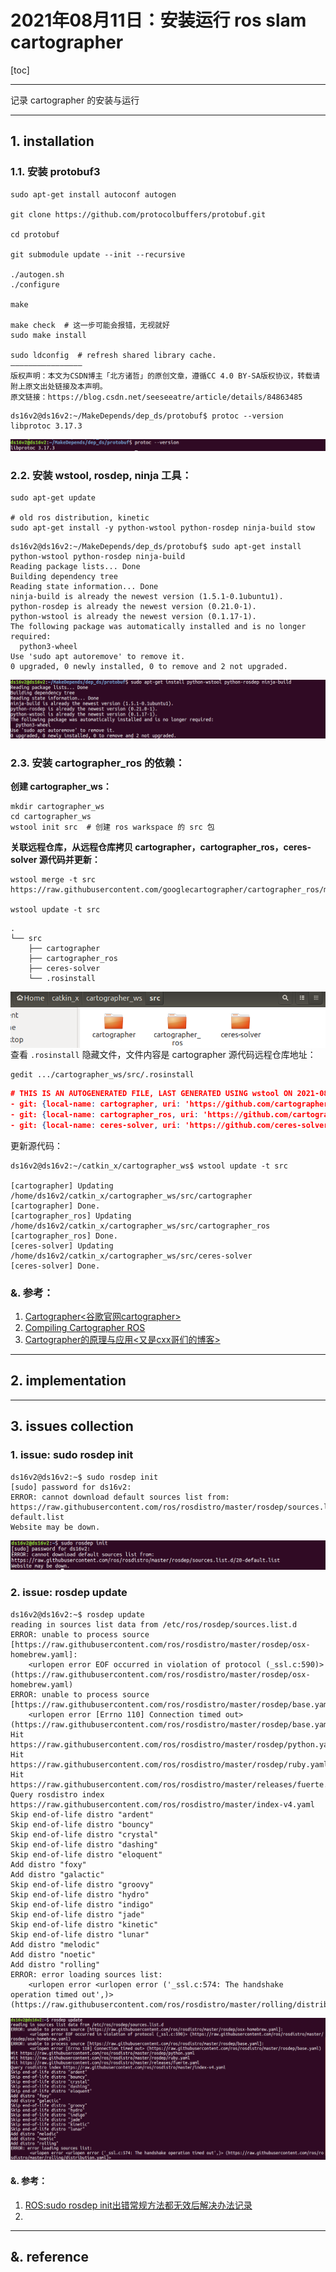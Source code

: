 # 2021年08月11日：安装运行 ros slam cartographer

[toc]

---

记录 cartographer 的安装与运行



---

## 1. installation

### 1.1. 安装 protobuf3

```
sudo apt-get install autoconf autogen

git clone https://github.com/protocolbuffers/protobuf.git

cd protobuf

git submodule update --init --recursive

./autogen.sh
./configure

make

make check  # 这一步可能会报错，无视就好
sudo make install

sudo ldconfig  # refresh shared library cache.
————————————————
版权声明：本文为CSDN博主「北方诸哲」的原创文章，遵循CC 4.0 BY-SA版权协议，转载请附上原文出处链接及本声明。
原文链接：https://blog.csdn.net/seeseeatre/article/details/84863485
```

```
ds16v2@ds16v2:~/MakeDepends/dep_ds/protobuf$ protoc --version
libprotoc 3.17.3
```

![image-20210811193908562](20210809_slam_second_stage_cartographer.assets/image-20210811193908562.png)



### 2.2. 安装 wstool, rosdep, ninja 工具：

```
sudo apt-get update

# old ros distribution, kinetic
sudo apt-get install -y python-wstool python-rosdep ninja-build stow
```

```
ds16v2@ds16v2:~/MakeDepends/dep_ds/protobuf$ sudo apt-get install python-wstool python-rosdep ninja-build
Reading package lists... Done
Building dependency tree       
Reading state information... Done
ninja-build is already the newest version (1.5.1-0.1ubuntu1).
python-rosdep is already the newest version (0.21.0-1).
python-wstool is already the newest version (0.1.17-1).
The following package was automatically installed and is no longer required:
  python3-wheel
Use 'sudo apt autoremove' to remove it.
0 upgraded, 0 newly installed, 0 to remove and 2 not upgraded.
```

![image-20210811194427733](20210809_slam_second_stage_cartographer.assets/image-20210811194427733.png)



### 2.3. 安装 cartographer_ros 的依赖：

**创建 cartographer_ws：**

```
mkdir cartographer_ws
cd cartographer_ws
wstool init src  # 创建 ros warkspace 的 src 包
```

**关联远程仓库，从远程仓库拷贝 cartographer，cartographer_ros，ceres-solver 源代码并更新：**

```
wstool merge -t src https://raw.githubusercontent.com/googlecartographer/cartographer_ros/master/cartographer_ros.rosinstall

wstool update -t src
```

```
.
└── src
    ├── cartographer
    ├── cartographer_ros
    ├── ceres-solver
    └── .rosinstall
```

<img src="20210809_slam_second_stage_cartographer.assets/image-20210811201832924.png" alt="image-20210811201832924" style="zoom:100%;float:left" />

查看 `.rosinstall` 隐藏文件，文件内容是 cartographer 源代码远程仓库地址：

```
gedit .../cartographer_ws/src/.rosinstall
```

```json
# THIS IS AN AUTOGENERATED FILE, LAST GENERATED USING wstool ON 2021-08-10
- git: {local-name: cartographer, uri: 'https://github.com/cartographer-project/cartographer.git', version: 'master'}
- git: {local-name: cartographer_ros, uri: 'https://github.com/cartographer-project/cartographer_ros.git', version: 'master'}
- git: {local-name: ceres-solver, uri: 'https://github.com/ceres-solver/ceres-solver.git', version: 'master'}
```
更新源代码：
```
ds16v2@ds16v2:~/catkin_x/cartographer_ws$ wstool update -t src

[cartographer] Updating /home/ds16v2/catkin_x/cartographer_ws/src/cartographer
[cartographer] Done.
[cartographer_ros] Updating /home/ds16v2/catkin_x/cartographer_ws/src/cartographer_ros
[cartographer_ros] Done.
[ceres-solver] Updating /home/ds16v2/catkin_x/cartographer_ws/src/ceres-solver
[ceres-solver] Done.
```







### &. 参考：

1. [Cartographer<谷歌官网cartographer>](https://google-cartographer.readthedocs.io/en/latest/)
2. [Compiling Cartographer ROS](https://google-cartographer-ros.readthedocs.io/en/latest/compilation.html)
3. [Cartographer的原理与应用<又是cxx哥们的博客>](https://cxx0822.github.io/2019/11/11/cartographer-de-yuan-li-yu-ying-yong/)





---

## 2. implementation





---

## 3. issues collection

### 1. issue: sudo rosdep init

```
ds16v2@ds16v2:~$ sudo rosdep init
[sudo] password for ds16v2: 
ERROR: cannot download default sources list from:
https://raw.githubusercontent.com/ros/rosdistro/master/rosdep/sources.list.d/20-default.list
Website may be down.
```

![image-20210811171618068](20210809_slam_second_stage_cartographer.assets/image-20210811171618068.png)





### 2. issue: rosdep update 

```
ds16v2@ds16v2:~$ rosdep update
reading in sources list data from /etc/ros/rosdep/sources.list.d
ERROR: unable to process source [https://raw.githubusercontent.com/ros/rosdistro/master/rosdep/osx-homebrew.yaml]:
	<urlopen error EOF occurred in violation of protocol (_ssl.c:590)> (https://raw.githubusercontent.com/ros/rosdistro/master/rosdep/osx-homebrew.yaml)
ERROR: unable to process source [https://raw.githubusercontent.com/ros/rosdistro/master/rosdep/base.yaml]:
	<urlopen error [Errno 110] Connection timed out> (https://raw.githubusercontent.com/ros/rosdistro/master/rosdep/base.yaml)
Hit https://raw.githubusercontent.com/ros/rosdistro/master/rosdep/python.yaml
Hit https://raw.githubusercontent.com/ros/rosdistro/master/rosdep/ruby.yaml
Hit https://raw.githubusercontent.com/ros/rosdistro/master/releases/fuerte.yaml
Query rosdistro index https://raw.githubusercontent.com/ros/rosdistro/master/index-v4.yaml
Skip end-of-life distro "ardent"
Skip end-of-life distro "bouncy"
Skip end-of-life distro "crystal"
Skip end-of-life distro "dashing"
Skip end-of-life distro "eloquent"
Add distro "foxy"
Add distro "galactic"
Skip end-of-life distro "groovy"
Skip end-of-life distro "hydro"
Skip end-of-life distro "indigo"
Skip end-of-life distro "jade"
Skip end-of-life distro "kinetic"
Skip end-of-life distro "lunar"
Add distro "melodic"
Add distro "noetic"
Add distro "rolling"
ERROR: error loading sources list:
	<urlopen error <urlopen error ('_ssl.c:574: The handshake operation timed out',)> (https://raw.githubusercontent.com/ros/rosdistro/master/rolling/distribution.yaml)>
```

![image-20210811170504437](20210809_slam_second_stage_cartographer.assets/image-20210811170504437.png)





#### &. 参考：

1. [ROS:sudo rosdep init出错常规方法都无效后解决办法记录](https://zhuanlan.zhihu.com/p/77483614)
2. 





---

## &. reference

